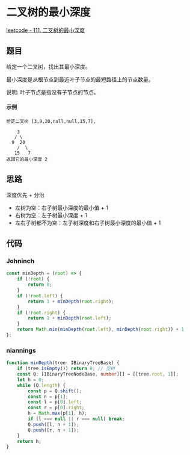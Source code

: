 # 二叉树的最小深度

[leetcode - 111. 二叉树的最小深度](https://leetcode-cn.com/problems/minimum-depth-of-binary-tree/)

## 题目
给定一个二叉树，找出其最小深度。

最小深度是从根节点到最近叶子节点的最短路径上的节点数量。

说明: 叶子节点是指没有子节点的节点。

#### 示例
```
给定二叉树 [3,9,20,null,null,15,7],

    3
   / \
  9  20
    /  \
   15   7
返回它的最小深度 2
```

## 思路
深度优先 + 分治
- 左树为空：右子树最小深度的最小值 + 1
- 右树为空：左子树最小深度 + 1
- 左右子树都不为空：左子树深度和右子树最小深度的最小值 + 1

## 代码

### Johninch
```js
const minDepth = (root) => {
    if (!root) {
        return 0;
    }
    if (!root.left) {
        return 1 + minDepth(root.right);
    }
    if (!root.right) {
        return 1 + minDepth(root.left);
    }
    return Math.min(minDepth(root.left), minDepth(root.right)) + 1
};
```

### niannings
```ts
function minDepth(tree: IBinaryTreeBase) {
    if (tree.isEmpty()) return 0; // 空树
    const Q: [IBinaryTreeNodeBase, number][] = [[tree.root, 1]];
    let h = 0;
    while (Q.length) {
        const p = Q.shift();
        const n = p[1];
        const l = p[0].left;
        const r = p[0].right;
        h = Math.max(p[1], h);
        if (l === null || r === null) break;
        Q.push([l, n + 1]);
        Q.push([r, n + 1]);
    }
    return h;
}
```
